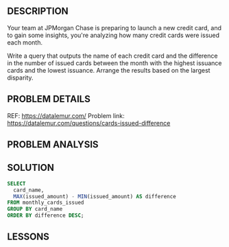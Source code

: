 ## DESCRIPTION
Your team at JPMorgan Chase is preparing to launch a new credit card, and to gain some insights, you're analyzing how many credit cards were issued each month.

Write a query that outputs the name of each credit card and the difference in the number of issued cards between the month with the highest issuance cards and the lowest issuance. Arrange the results based on the largest disparity.


## PROBLEM DETAILS
REF: <https://datalemur.com/>
Problem link: <https://datalemur.com/questions/cards-issued-difference>

## PROBLEM ANALYSIS

## SOLUTION
```sql
SELECT 
  card_name, 
  MAX(issued_amount) - MIN(issued_amount) AS difference
FROM monthly_cards_issued
GROUP BY card_name
ORDER BY difference DESC;
```

## LESSONS
